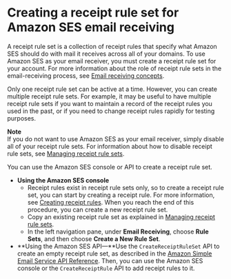 # Creating a receipt rule set for Amazon SES email receiving<a name="receiving-email-receipt-rule-set"></a>

A receipt rule set is a collection of receipt rules that specify what Amazon SES should do with mail it receives across all of your domains\. To use Amazon SES as your email receiver, you must create a receipt rule set for your account\. For more information about the role of receipt rule sets in the email\-receiving process, see [Email receiving concepts](receiving-email-concepts.md)\.

Only one receipt rule set can be active at a time\. However, you can create multiple receipt rule sets\. For example, it may be useful to have multiple receipt rule sets if you want to maintain a record of the receipt rules you used in the past, or if you need to change receipt rules rapidly for testing purposes\.

**Note**  
If you do not want to use Amazon SES as your email receiver, simply disable all of your receipt rule sets\. For information about how to disable receipt rule sets, see [Managing receipt rule sets](receiving-email-managing-receipt-rule-sets.md)\.

You can use the Amazon SES console or API to create a receipt rule set\.
+ **Using the Amazon SES console**
  + Receipt rules exist in receipt rule sets only, so to create a receipt rule set, you can start by creating a receipt rule\. For more information, see [Creating receipt rules](receiving-email-receipt-rules.md)\. When you reach the end of this procedure, you can create a new receipt rule set\.
  + Copy an existing receipt rule set as explained in [Managing receipt rule sets](receiving-email-managing-receipt-rule-sets.md)\.
  + In the left navigation pane, under **Email Receiving**, choose **Rule Sets**, and then choose **Create a New Rule Set**\.
+ **Using the Amazon SES API—**Use the `CreateReceiptRuleSet` API to create an empty receipt rule set, as described in the [Amazon Simple Email Service API Reference](https://docs.aws.amazon.com/ses/latest/APIReference/API_CreateReceiptRuleSet.html)\. Then, you can use the Amazon SES console or the `CreateReceiptRule` API to add receipt rules to it\.
